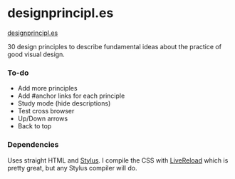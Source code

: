 designprincipl.es
=================
[designprincipl.es](http://designprincipl.es)

30 design principles to describe fundamental ideas about the practice of good visual design.

### To-do

* Add more principles
* Add #anchor links for each principle
* Study mode (hide descriptions)
* Test cross browser
* Up/Down arrows
* Back to top

### Dependencies

Uses straight HTML and [Stylus](http://learnboost.github.com/stylus/). I compile the CSS with [LiveReload](http://livereload.com/) which is pretty great, but any Stylus compiler will do.